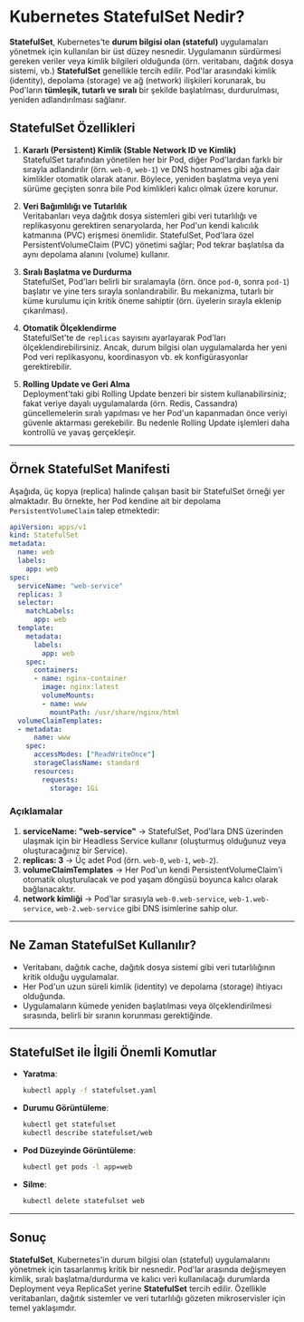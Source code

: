 # Kubernetes StatefulSet Nedir?

**StatefulSet**, Kubernetes'te **durum bilgisi olan (stateful)** uygulamaları yönetmek için kullanılan bir üst düzey nesnedir. Uygulamanın sürdürmesi gereken veriler veya kimlik bilgileri olduğunda (örn. veritabanı, dağıtık dosya sistemi, vb.) **StatefulSet** genellikle tercih edilir. Pod'lar arasındaki kimlik (identity), depolama (storage) ve ağ (network) ilişkileri korunarak, bu Pod'ların **tümleşik, tutarlı ve sıralı** bir şekilde başlatılması, durdurulması, yeniden adlandırılması sağlanır.

## StatefulSet Özellikleri

1. **Kararlı (Persistent) Kimlik (Stable Network ID ve Kimlik)**  
   StatefulSet tarafından yönetilen her bir Pod, diğer Pod'lardan farklı bir sırayla adlandırılır (örn. `web-0`, `web-1`) ve DNS hostnames gibi ağa dair kimlikler otomatik olarak atanır. Böylece, yeniden başlatma veya yeni sürüme geçişten sonra bile Pod kimlikleri kalıcı olmak üzere korunur.

2. **Veri Bağımlılığı ve Tutarlılık**  
   Veritabanları veya dağıtık dosya sistemleri gibi veri tutarlılığı ve replikasyonu gerektiren senaryolarda, her Pod'un kendi kalıcılık katmanına (PVC) erişmesi önemlidir. StatefulSet, Pod'lara özel PersistentVolumeClaim (PVC) yönetimi sağlar; Pod tekrar başlatılsa da aynı depolama alanını (volume) kullanır.

3. **Sıralı Başlatma ve Durdurma**  
   StatefulSet, Pod'ları belirli bir sıralamayla (örn. önce `pod-0`, sonra `pod-1`) başlatır ve yine ters sırayla sonlandırabilir. Bu mekanizma, tutarlı bir küme kurulumu için kritik öneme sahiptir (örn. üyelerin sırayla eklenip çıkarılması).

4. **Otomatik Ölçeklendirme**  
   StatefulSet'te de `replicas` sayısını ayarlayarak Pod'ları ölçeklendirebilirsiniz. Ancak, durum bilgisi olan uygulamalarda her yeni Pod veri replikasyonu, koordinasyon vb. ek konfigürasyonlar gerektirebilir.

5. **Rolling Update ve Geri Alma**  
   Deployment'taki gibi Rolling Update benzeri bir sistem kullanabilirsiniz; fakat veriye dayalı uygulamalarda (örn. Redis, Cassandra) güncellemelerin sıralı yapılması ve her Pod'un kapanmadan önce veriyi güvenle aktarması gerekebilir. Bu nedenle Rolling Update işlemleri daha kontrollü ve yavaş gerçekleşir.

---

## Örnek StatefulSet Manifesti

Aşağıda, üç kopya (replica) halinde çalışan basit bir StatefulSet örneği yer almaktadır. Bu örnekte, her Pod kendine ait bir depolama `PersistentVolumeClaim` talep etmektedir:

```yaml
apiVersion: apps/v1
kind: StatefulSet
metadata:
  name: web
  labels:
    app: web
spec:
  serviceName: "web-service"
  replicas: 3
  selector:
    matchLabels:
      app: web
  template:
    metadata:
      labels:
        app: web
    spec:
      containers:
      - name: nginx-container
        image: nginx:latest
        volumeMounts:
        - name: www
          mountPath: /usr/share/nginx/html
  volumeClaimTemplates:
  - metadata:
      name: www
    spec:
      accessModes: ["ReadWriteOnce"]
      storageClassName: standard
      resources:
        requests:
          storage: 1Gi
```

### Açıklamalar

1. **serviceName: "web-service"** → StatefulSet, Pod'lara DNS üzerinden ulaşmak için bir Headless Service kullanır (oluşturmuş olduğunuz veya oluşturacağınız bir Service).  
2. **replicas: 3** → Üç adet Pod (örn. `web-0`, `web-1`, `web-2`).  
3. **volumeClaimTemplates** → Her Pod'un kendi PersistentVolumeClaim'i otomatik oluşturulacak ve pod yaşam döngüsü boyunca kalıcı olarak bağlanacaktır.  
4. **network kimliği** → Pod'lar sırasıyla `web-0.web-service`, `web-1.web-service`, `web-2.web-service` gibi DNS isimlerine sahip olur.

---

## Ne Zaman StatefulSet Kullanılır?

- Veritabanı, dağıtık cache, dağıtık dosya sistemi gibi veri tutarlılığının kritik olduğu uygulamalar.  
- Her Pod'un uzun süreli kimlik (identity) ve depolama (storage) ihtiyacı olduğunda.  
- Uygulamaların kümede yeniden başlatılması veya ölçeklendirilmesi sırasında, belirli bir sıranın korunması gerektiğinde.

---

## StatefulSet ile İlgili Önemli Komutlar

- **Yaratma**:  
  ```bash
  kubectl apply -f statefulset.yaml
  ```
- **Durumu Görüntüleme**:  
  ```bash
  kubectl get statefulset
  kubectl describe statefulset/web
  ```
- **Pod Düzeyinde Görüntüleme**:  
  ```bash
  kubectl get pods -l app=web
  ```
- **Silme**:  
  ```bash
  kubectl delete statefulset web
  ```

---

## Sonuç

**StatefulSet**, Kubernetes'in durum bilgisi olan (stateful) uygulamalarını yönetmek için tasarlanmış kritik bir nesnedir. Pod'lar arasında değişmeyen kimlik, sıralı başlatma/durdurma ve kalıcı veri kullanılacağı durumlarda Deployment veya ReplicaSet yerine **StatefulSet** tercih edilir. Özellikle veritabanları, dağıtık sistemler ve veri tutarlılığı gözeten mikroservisler için temel yaklaşımdır.
